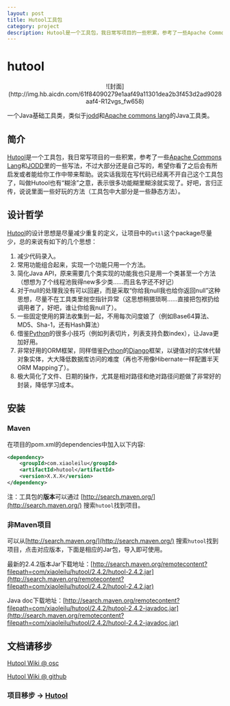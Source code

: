 ```yaml
---
layout: post
title: Hutool工具包
category: project
description: Hutool是一个工具包，我日常写项目的一些积累，参考了一些Apache Commons Lang和JODD里的一些写法，不过大部分还是自己写的，希望你看了之后会有所启发或者能给你工作中带来帮助。说实话我现在写代码已经离不开自己这个工具包了，叫做Hutool也有“糊涂”之意，表示很多功能糊里糊涂就实现了。好吧，言归正传，说说里面一些好玩的方法（工具包中大部分是一些静态方法）。
---
```


hutool
======

<center>![封面](http://img.hb.aicdn.com/61f84090279e1aaf49a11301dea2b3f453d2ad9028aaf4-R12vgs_fw658)</center>

一个Java基础工具类，类似于[jodd](http://jodd.org/)和[Apache commons lang](http://commons.apache.org/)的Java工具类。

## 简介
[Hutool](https://github.com/looly/hutool)是一个工具包，我日常写项目的一些积累，参考了一些[Apache Commons Lang](http://commons.apache.org/)和[JODD](http://jodd.org/)里的一些写法，不过大部分还是自己写的，希望你看了之后会有所启发或者能给你工作中带来帮助。说实话我现在写代码已经离不开自己这个工具包了，叫做Hutool也有“糊涂”之意，表示很多功能糊里糊涂就实现了。好吧，言归正传，说说里面一些好玩的方法（工具包中大部分是一些静态方法）。

## 设计哲学
[Hutool](https://github.com/looly/hutool)的设计思想是尽量减少重复的定义，让项目中的`util`这个package尽量少，总的来说有如下的几个思想：

1. 减少代码录入。
2. 常用功能组合起来，实现一个功能只用一个方法。
3. 简化Java API，原来需要几个类实现的功能我也只是用一个类甚至一个方法（想想为了个线程池我得new多少类……而且名字还不好记）
4. 对于null的处理我没有可以回避，而是采取“你给我null我也给你返回null”这种思想，尽量不在工具类里抛空指针异常（这思想稍猥琐啊……直接把包袱扔给调用者了，好吧，谁让你给我null了）。
5. 一些固定使用的算法收集到一起，不用每次问度娘了（例如Base64算法、MD5、Sha-1，还有Hash算法）
6. 借鉴[Python](https://www.python.org/)的很多小技巧（例如列表切片，列表支持负数index），让Java更加好用。
7. 非常好用的ORM框架，同样借鉴[Python](https://www.python.org/)的[Django](https://www.djangoproject.com/)框架，以键值对的实体代替对象实体，大大降低数据库访问的难度（再也不用像Hibernate一样配置半天ORM Mapping了）。
8. 极大简化了文件、日期的操作，尤其是相对路径和绝对路径问题做了非常好的封装，降低学习成本。

## 安装
### Maven
在项目的pom.xml的dependencies中加入以下内容:

```xml
<dependency>
    <groupId>com.xiaoleilu</groupId>
    <artifactId>hutool</artifactId>
    <version>X.X.X</version>
</dependency>
```

注：工具包的**版本**可以通过 [http://search.maven.org/](http://search.maven.org/) 搜索`hutool`找到项目。

### 非Maven项目
可以从[http://search.maven.org/](http://search.maven.org/) 搜索`hutool`找到项目，点击对应版本，下面是相应的Jar包，导入即可使用。

最新的2.4.2版本Jar下载地址：[http://search.maven.org/remotecontent?filepath=com/xiaoleilu/hutool/2.4.2/hutool-2.4.2.jar](http://search.maven.org/remotecontent?filepath=com/xiaoleilu/hutool/2.4.2/hutool-2.4.2.jar)

Java doc下载地址：[http://search.maven.org/remotecontent?filepath=com/xiaoleilu/hutool/2.4.2/hutool-2.4.2-javadoc.jar](http://search.maven.org/remotecontent?filepath=com/xiaoleilu/hutool/2.4.2/hutool-2.4.2-javadoc.jar)

## 文档请移步 

[Hutool Wiki @ osc](http://hutool.mydoc.io/)

[Hutool Wiki @ github](https://github.com/looly/hutool/wiki)


### 项目移步 -> [Hutool](https://github.com/looly/hutool)